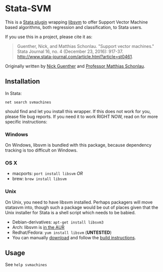 Stata-SVM
=========

This is a [Stata plugin](http://www.stata.com/plugins) wrapping [libsvm](http://www.csie.ntu.edu.tw/~cjlin/libsvm/)
to offer Support Vector Machine based algorithms, both regression and classification, to Stata users.

If you use this in a project, please cite it as:

> Guenther, Nick, and Matthias Schonlau. "Support vector machines." Stata Journal 16, no. 4 (December 23, 2016): 917-37. http://www.stata-journal.com/article.html?article=st0461. 


Originally written by [Nick Guenther](http://github.com/kousu) and [Professor Matthias Schonlau](http://www.schonlau.net).

Installation
------------

In Stata:
```
net search svmachines
```
should find and let you install this wrapper. If this does not work for you, please file bug reports. If you need it to work RIGHT NOW, read on for more specific instructions:


### Windows

On Windows, libsvm is bundled with this package, because dependency tracking is too difficult on Windows.


### OS X

* macports: `port install libsvm` _OR_
* brew: `brew install libsvm`


### Unix

On Unix, you need to have libsvm installed. Perhaps packagers will move statasvm into, though such a package would be out of places given that the Unix installer for Stata is a shell script which needs to be babied.

* Debian-derivatives: `apt-get install libsvm3`
* Arch: libsvm is [in the AUR](https://aur.archlinux.org/packages/libsvm/)
* Redhat/Fedora: `yum install libsvm` (**UNTESTED**)
* You can manually [download](http://www.csie.ntu.edu.tw/~cjlin/cgi-bin/libsvm.cgi?+http://www.csie.ntu.edu.tw/~cjlin/libsvm+tar.gz) and follow the [build instructions](https://github.com/cjlin1/libsvm).


Usage
-----

See `help svmachines`
